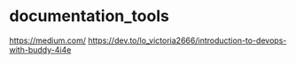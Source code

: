 # documentation_tools
https://medium.com/
https://dev.to/lo_victoria2666/introduction-to-devops-with-buddy-4i4e
